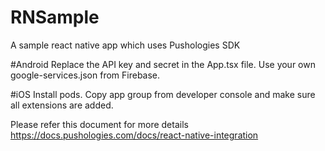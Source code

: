 # RNSample
A sample react native app which uses Pushologies SDK

#Android
Replace the API key and secret in the App.tsx file.
Use your own google-services.json from Firebase.

#iOS
Install pods.
Copy app group from developer console and make sure all extensions are added.

Please refer this document for more details
https://docs.pushologies.com/docs/react-native-integration

